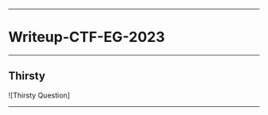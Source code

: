 ---------------------------------------------------------------------------
# Writeup-CTF-EG-2023
---------------------------------------------------------------------------

## Thirsty
![Thirsty Question]

---------------------------------------------------------------------------
